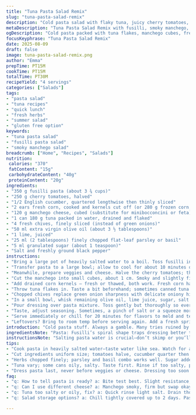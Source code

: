 ```yaml
---
title: "Tuna Pasta Salad Remix"
slug: "tuna-pasta-salad-remix"
description: "Cold pasta salad with flaky tuna, juicy cherry tomatoes, fresh corn, and crisp cucumber. Tossed with a zesty lime-herb dressing and a touch of sweetness. Uses fusilli and minibocconcinis but swaps feta for smoky manchego, and green onions for fresh chives. Ready in under 35 minutes. Light, bright, with texture contrast and layers of flavor. Great for lunches or casual dinners. No eggs or nuts. Simple pantry staples with a twist. Vibrant colors, chewy pasta, creamy cheese, and bursts of acidity balance the richness. Refreshing but filling, with a hint of smoky depth for a grown-up touch."
metaDescription: "Tuna Pasta Salad Remix with fusilli, smoky manchego, fresh corn, and lime-herb dressing. Bright, textured, ready fast, no eggs or nuts, loads of fresh flavor."
ogDescription: "Cold pasta packed with tuna flakes, manchego cubes, fresh corn crunch, lime-herb zing. Quick prep, layered flavors, chew and burst in every bite."
focusKeyphrase: "Tuna Pasta Salad Remix"
date: 2025-08-09
draft: false
image: tuna-pasta-salad-remix.png
author: "Emma"
prepTime: PT15M
cookTime: PT15M
totalTime: PT30M
recipeYield: "4 servings"
categories: ["Salads"]
tags:
- "pasta salad"
- "tuna recipes"
- "quick lunch"
- "fresh herbs"
- "summer salad"
- "gluten free option"
keywords:
- "tuna pasta salad"
- "fusilli pasta salad"
- "smoky manchego salad"
breadcrumb: ["Home", "Recipes", "Salads"]
nutrition: 
 calories: "370"
 fatContent: "15g"
 carbohydrateContent: "40g"
 proteinContent: "20g"
ingredients:
- "350 g fusilli pasta (about 3 ¾ cups)"
- "250 g cherry tomatoes, halved"
- "1/2 English cucumber, quartered lengthwise then thinly sliced"
- "2 ears fresh corn, cooked and kernels cut off (or 280 g frozen corn, blanched)"
- "120 g manchego cheese, cubed (substitute for minibocconcini or feta)"
- "1 can 180 g tuna packed in water, drained and flaked"
- "4 fresh chives, finely sliced (instead of green onions)"
- "50 ml extra virgin olive oil (about 3 ½ tablespoons)"
- "1 lime, juiced"
- "25 ml (2 tablespoons) finely chopped flat-leaf parsley or basil"
- "5 ml granulated sugar (about 1 teaspoon)"
- "Salt and freshly ground black pepper"
instructions:
- "Bring a large pot of heavily salted water to a boil. Toss fusilli in. Watch carefully; as soon as al dente - firm to bite but cooked through - lift a piece. It should have a slight resistance, not crunch. Drain immediately, shake well to remove excess water, drizzle with 1 tablespoon olive oil to prevent stickiness, toss gently."
- "Transfer pasta to a large bowl; allow to cool for about 10 minutes or until just warm. Don’t rush with fridge now; warm pasta absorbs flavor better."
- "Meanwhile, prepare veggies and cheese. Halve the cherry tomatoes; they’ll burst with bright juice when bitten. Seeded cucumber slices add crunch and freshness, balancing creamy cheese and tuna’s flakiness."
- "Cut the manchego into small cubes, about 1 cm. Smoky and slightly firm texture gives a different twist to usual soft cheese options. Optional: if manchego is too strong, reduce quantity or swap half with mozzarella."
- "Add drained corn kernels — fresh or thawed, both work. Fresh corn has more bite and natural sweetness. Frozen sometimes softer but no less tasty if blanched quickly."
- "Throw tuna flakes in. Taste a bit beforehand; sometimes canned tuna can be salty or bland – rinse if too salty, drain thoroughly if oily."
- "Chopped chives replace green onion sharpness with delicate oniony hints. Mix herbs with sugar first to mellow acidity later."
- "In a small bowl, whisk remaining olive oil, lime juice, sugar, salt and pepper until emulsified. The sugar cuts acidity, smooths lime’s edge without masking freshness."
- "Pour dressing over pasta mixture. Toss gently but thoroughly so every piece is coated. Watch for color changes — bright reds, shiny olive oil sheen on pasta, fragrant lime-herb aroma and soft hum of mingling flavors."
- "Taste, adjust seasoning. Sometimes, a pinch of salt or a squeeze more lime brings dish alive. If too dry, add splash of olive oil; if bland, more herbs."
- "Serve immediately or chill for 20 minutes for flavors to meld and textures to firm slightly. Avoid overchilling — pasta gets stiff, herbs dull, cheese hardens."
- "Leftovers? Bring to room temp before serving again. Add a fresh sprinkle of herbs or a quick drizzle of olive oil to revive sparkle."
introduction: "Cold pasta stuff. Always a gamble. Many tries ruined by gluey lumps or boring blandness. Tuna often overmixed, turns into mush. Good corn can change everything, that crunchy pop cuts richness. Switched feta for manchego once — intense but subtle smoky tang added, unexpected hit on taste buds. Herbs finely minced so every bite has bite. Lime juice? Better than lemon here — cleaner, sharper edge without sour punch. Sugar? Don’t freak. It softens the lime’s harshness just right. Chives in place of green onion — softer, less punch, layers flavor gently. Result? Salad with contrasting textures, fresh and satisfying. Takes less than 35 minutes if you keep pace and watch visual cues. Lunch, dinner, whatever. Makes you want to dig in again."
ingredientsNote: "Pasta: Fusilli’s spiral shape traps dressing better than smooth types. Cook pasta in very well salted water—should taste like the sea. Drain promptly once al dente; overheated pasta turns mushy and loses its spring. Corn: Oven roast for smoky flavor if fresh—skip blanching when doing this. Frozen corn is a good backup; always blanch quickly to revive sweetness and crunch. Cheese swap: Manchego instead of bocconcini or feta adds unexpected depth; avoid if allergic or prefer milder cheese—mozzarella works well. Tuna: Use good-quality canned tuna in water, drained well. If oily or salty, quick rinse and dry with paper towel. Green components: Chives provide subtler onion flavor than green onions, leaves less overpowering. Herbs: Using a mix of parsley and basil adds freshness and complexity. Sugar helps balance lime acidity without making it taste sweet. Olive oil must be good quality. Lime juice fresh-squeezed or bottled; avoid preservatives that alter flavor."
instructionsNote: "Salting pasta water is crucial—don’t skimp or you’ll get flat noodles and bland salad. Check pasta early by tasting. Look for firmness with no chalky center; timing depends on your stove. Once pasta drained, toss immediately with oil to keep from sticking—no clumps or glue here. Let cool slightly; warm pasta absorbs flavor better than cold pasta freshly drained from boil. When cutting vegetables, keep sizes consistent for uniform bite and visual appeal. Add ingredients in layers: pasta first to base flavors, then veggies and cheese, finally tuna and herbs to avoid breaking flakes. Dress at end—dressing pasta too early softens pasta’s texture and muddles flavors. Toss gently to preserve tuna shape; rough stirring makes salad mushy. Taste often, adjust acidity and salt. Let salad rest for 20 minutes if you can for flavors to marry, but short rest only to avoid soggy pasta and wilted herbs. When serving leftovers, bring salad to room temp, add fresh herb sprinkle to revive vibrancy."
tips:
- "Cook pasta in heavily salted water—taste water like sea. Watch for al dente; slight resistance under teeth. Drain immediately. Toss with olive oil right away to stop stickiness, no clumps. Don’t rinse pasta or cool too fast. Warm pasta soaks up dressing more, layering flavors better than chilled straight from boil."
- "Cut ingredients uniform size; tomatoes halve, cucumber quarter then slice thin. Cubes of manchego about 1 cm. Consistent bite means texture holds across salad; crunchy cucumber pops against soft cheese and flaked tuna. Fresh corn better if roasted, no blanch; frozen is fine but blanch fast or lose crunch."
- "Herbs chopped finely; parsley and basil combo works well. Sugar added to dressing softens lime’s sharp zing, stops bite being acidic punch but not sweet. Chives swap for green onions—less aggressive, softer onion notes that don’t dominate. Toss herbs with sugar first before adding liquids helps mellow acidity gradually."
- "Tuna vary; some cans oily, salty. Taste first. Rinse if too salty, pat dry with paper towel. Add last to preserve flake shapes, gentle folding to avoid mushy salad. Over stirring kills texture; keep tuna chunks intact for freshness in every forkful."
- "Dress pasta last, never before veggies or cheese. Dressing too soon softens pasta, blunts crispness. Toss gently but thoroughly—look for color shift; pasta sheen from olive oil, olive green flecks of herbs, vibrant tomato reds. Rest salad 15-20 mins if time; flavors marry but avoid overchill or herbs dull cheese turns tough."
faq:
- "q: How to tell pasta is ready? a: Bite test best. Slight resistance, no chalky center. Watch time but stove varies. Taste often early. Draining fast prevents mush. Toss in oil right away stops stick glue. No rinse unless salad waits long."
- "q: Can I use different cheese? a: Manchego smoky, firm but swap okay. Mozzarella softer, less punch, milder flavor. Feta sharp but crumbly changes texture. Watch for allergies. Cheese affects salad feel—firmer means better hold but adjust quantity if strong."
- "q: Tuna too salty or oily, fix? a: Quick rinse light salt. Drain thoroughly, pat dry. Avoid oily fish types. If flavors weak, add little lemon or more herbs to brighten. Remember fish flakes break easy—stir gently. Tuna quality impacts final taste heavily."
- "q: Salad storage options? a: Chill tightly covered up to 2 days. Pasta stiffs, herbs lose brightness after long fridge. Bring to room temp before serving; add fresh herbs or drizzle olive oil if dry. Avoid freeze—texture wrecked. Leftover revive with squeeze lime, fresh herbs."

---
```


